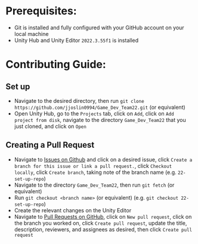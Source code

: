 # Prerequisites:
- Git is installed and fully configured with your GitHub account on your local machine
- Unity Hub and Unity Editor `2022.3.55f1` is installed

# Contributing Guide:

## Set up
- Navigate to the desired directory, then run `git clone https://github.com/jjoslin0994/Game_Dev_Team22.git` (or equivalent)
- Open Unity Hub, go to the `Projects` tab, click on `Add`, click on `Add project from disk`, navigate to the directory `Game_Dev_Team22` that you just cloned, and click on `Open`

## Creating a Pull Request
- Navigate to [Issues on Github](https://github.com/jjoslin0994/Game_Dev_Team22/issues) and click on a desired issue, click `Create a branch for this issue or link a pull request.`, click `Checkout locally`, click `Create branch`, taking note of the branch name (e.g. `22-set-up-repo`)
- Navigate to the directory `Game_Dev_Team22`, then run `git fetch` (or equivalent)
- Run `git checkout <branch name>` (or equivalent) (e.g. `git checkout 22-set-up-repo`)
- Create the relevant changes on the Unity Editor
- Navigate to [Pull Requests on GitHub](https://github.com/jjoslin0994/Game_Dev_Team22/pulls), click on `New pull request`, click on the branch you worked on, click `Create pull request`, update the title, description, reviewers, and assignees as desired, then click `Create pull request`